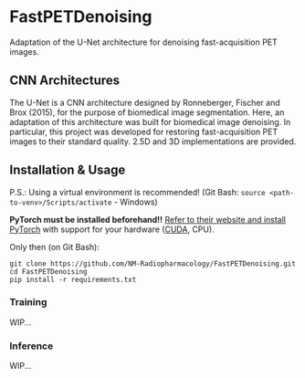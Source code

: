 # FastPETDenoising
Adaptation of the U-Net architecture for denoising fast-acquisition PET images.

## CNN Architectures
The U-Net is a CNN architecture designed by Ronneberger, Fischer and Brox (2015), for the purpose of biomedical image segmentation. Here, an adaptation of this architecture was built for biomedical image denoising. In particular, this project was developed for restoring fast-acquisition PET images to their standard quality. 2.5D and 3D implementations are provided.

## Installation & Usage
P.S.: Using a virtual environment is recommended! (Git Bash: `source <path-to-venv>/Scripts/activate` - Windows)

**PyTorch must be installed beforehand!!** [Refer to their website and install PyTorch](https://pytorch.org/get-started/locally/) with support for your hardware ([CUDA](https://developer.nvidia.com/cuda-toolkit), CPU).

Only then (on Git Bash):

```
git clone https://github.com/NM-Radiopharmacology/FastPETDenoising.git
cd FastPETDenoising
pip install -r requirements.txt
```

### Training
WIP...

### Inference
WIP...